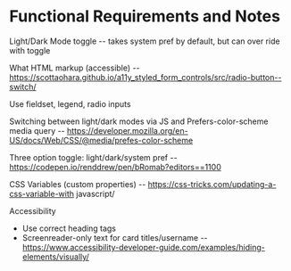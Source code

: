 # Functional Requirements and Notes

Light/Dark Mode toggle -- takes system pref by default, but can over ride with toggle

What HTML markup (accessible) -- https://scottaohara.github.io/a11y_styled_form_controls/src/radio-button--switch/

Use fieldset, legend, radio inputs

Switching between light/dark modes via JS and Prefers-color-scheme media query -- https://developer.mozilla.org/en-US/docs/Web/CSS/@media/prefes-color-scheme

Three option toggle: light/dark/system pref -- https://codepen.io/renddrew/pen/bRomab?editors==1100

CSS Variables (custom properties) -- https://css-tricks.com/updating-a-css-variable-with javascript/

Accessibility 

- Use correct heading tags
- Screenreader-only text for card titles/username -- https://www.accessibility-developer-guide.com/examples/hiding-elements/visually/



